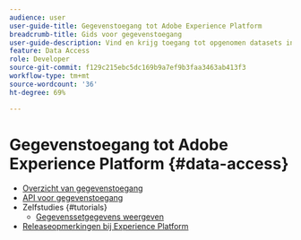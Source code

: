 ```yaml
---
audience: user
user-guide-title: Gegevenstoegang tot Adobe Experience Platform
breadcrumb-title: Gids voor gegevenstoegang
user-guide-description: Vind en krijg toegang tot opgenomen datasets in Experience Platform.
feature: Data Access
role: Developer
source-git-commit: f129c215ebc5dc169b9a7ef9b3faa3463ab413f3
workflow-type: tm+mt
source-wordcount: '36'
ht-degree: 69%

---
```



# Gegevenstoegang tot Adobe Experience Platform {#data-access}

- [Overzicht van gegevenstoegang](home.md)
- [API voor gegevenstoegang](api.md)
- Zelfstudies {#tutorials}
   - [Gegevenssetgegevens weergeven](tutorials/dataset-data.md)
- [Releaseopmerkingen bij Experience Platform](https://experienceleague.adobe.com/nl/docs/experience-platform/release-notes/latest)